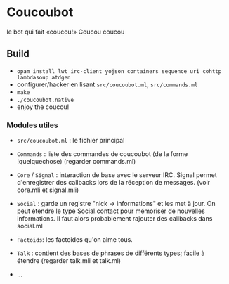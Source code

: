 # Coucoubot

le bot qui fait «coucou!»
Coucou coucou

## Build

- `opam install lwt irc-client yojson containers sequence uri cohttp lambdasoup atdgen`
- configurer/hacker en lisant `src/coucoubot.ml`, `src/commands.ml`
- `make`
- `./coucoubot.native`
- enjoy the coucou!

### Modules utiles

- `src/coucoubot.ml` : le fichier principal

- `Commands` : liste des commandes de coucoubot (de la forme !quelquechose)
  (regarder commands.ml)

- `Core` / `Signal` : interaction de base avec le serveur IRC. Signal permet
  d'enregistrer des callbacks lors de la réception de messages.
  (voir core.mli et signal.mli)

- `Social` : garde un registre "nick -> informations" et les met à jour. On peut
  étendre le type Social.contact pour mémoriser de nouvelles informations.
  Il faut alors probablement rajouter des callbacks dans social.ml

- `Factoids`: les factoides qu'on aime tous.

- `Talk` : contient des bases de phrases de différents types; facile à étendre
  (regarder talk.mli et talk.ml)

- ...

